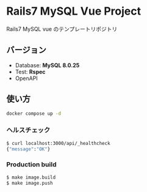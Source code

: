 # Rails7 MySQL Vue Project

Rails7 MySQL vue のテンプレートリポジトリ

## バージョン

- Database: **MySQL 8.0.25**
- Test: **Rspec**
- OpenAPI

## 使い方

```bash
docker compose up -d
```

### ヘルスチェック

```bash
$ curl localhost:3000/api/_healthcheck
{"message":"OK"}
```

### Production build

```bash
$ make image.build
$ make image.push
```
